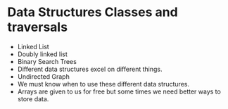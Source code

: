 # Data Structures Classes and traversals
- Linked List
- Doubly linked list
- Binary Search Trees
- Different data structures excel on different things.
- Undirected Graph
- We must know when to use these different data structures.
- Arrays are given to us for free but some times we need better ways to store data.
